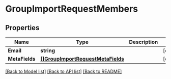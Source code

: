 # GroupImportRequestMembers

## Properties

Name | Type | Description | Notes
------------ | ------------- | ------------- | -------------
**Email** | **string** |  | [optional] 
**MetaFields** | [**[]GroupImportRequestMetaFields**](GroupImportRequest_meta_fields.md) |  | [optional] 

[[Back to Model list]](../README.md#documentation-for-models) [[Back to API list]](../README.md#documentation-for-api-endpoints) [[Back to README]](../README.md)


